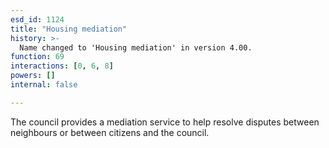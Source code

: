 ```yaml
---
esd_id: 1124
title: "Housing mediation"
history: >-
  Name changed to 'Housing mediation' in version 4.00.
function: 69
interactions: [0, 6, 8]
powers: []
internal: false

---
```


The council provides a mediation service to help resolve disputes between neighbours or between citizens and the council.

